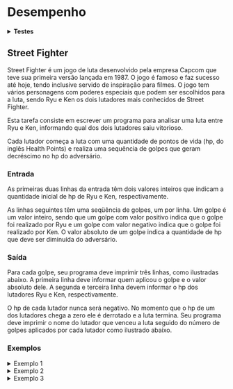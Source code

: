 # <b>Desempenho</b>

<details><summary><b>Testes</b></summary><p>

01:  saída correta.\
02:  saída correta.\
03:  saída correta.\
04:  saída correta.\
05:  saída correta.\
06:  saída correta.\
07:  saída correta.\
08:  saída correta.\
09:  saída correta.\
10:  saída correta.\

Número de casos-de-teste: 10.\
Casos-de-teste bem sucedidos: 10.\
<b>Acerto: 100%</b>

</p></details>

## <b>Street Fighter</b>
Street Fighter é um jogo de luta desenvolvido pela empresa Capcom que teve sua primeira versão lançada em 1987. O jogo é famoso e faz sucesso até hoje, tendo inclusive servido de inspiração para filmes. O jogo tem vários personagens com poderes especiais que podem ser escolhidos para a luta, sendo Ryu e Ken os dois lutadores mais conhecidos de Street Fighter.

Esta tarefa consiste em escrever um programa para analisar uma luta entre Ryu e Ken, informando qual dos dois lutadores saiu vitorioso.

Cada lutador começa a luta com uma quantidade de pontos de vida (hp, do inglês Health Points) e realiza uma sequência de golpes que geram decréscimo no hp do adversário.

### <b>Entrada</b>

As primeiras duas linhas da entrada têm dois valores inteiros que indicam a quantidade inicial de hp de Ryu e Ken, respectivamente.

As linhas seguintes têm uma seqüência de golpes, um por linha. Um golpe é um valor inteiro, sendo que um golpe com valor positivo indica que o golpe foi realizado por Ryu e um golpe com valor negativo indica que o golpe foi realizado por Ken. O valor absoluto de um golpe indica a quantidade de hp que deve ser diminuída do adversário.

### <b>Saída</b>

Para cada golpe, seu programa deve imprimir três linhas, como ilustradas abaixo. A primeira linha deve informar quem aplicou o golpe e o valor absoluto dele. A segunda e terceira linha devem informar o hp dos lutadores Ryu e Ken, respectivamente.

O hp de cada lutador nunca será negativo. No momento que o hp de um dos lutadores chega a zero ele é derrotado e a luta termina. Seu programa deve imprimir o nome do lutador que venceu a luta seguido do número de golpes aplicados por cada lutador como ilustrado abaixo.

### <b>Exemplos</b>

<details><summary>Exemplo 1</summary><p>

- Entrada
```
80
50
15
-15
20
-20
15
```
- Saída
```
RYU APLICOU UM GOLPE: 15
HP RYU = 80
HP KEN = 35
KEN APLICOU UM GOLPE: 15
HP RYU = 65
HP KEN = 35
RYU APLICOU UM GOLPE: 20
HP RYU = 65
HP KEN = 15
KEN APLICOU UM GOLPE: 20
HP RYU = 45
HP KEN = 15
RYU APLICOU UM GOLPE: 15
HP RYU = 45
HP KEN = 0
LUTADOR VENCEDOR: RYU
GOLPES RYU = 3
GOLPES KEN = 2
```

</p></details>

<details><summary>Exemplo 2</summary><p>

- Entrada
```
70
80
-20
15
-15
-20
20
15
10
-20
```
- Saída
```
KEN APLICOU UM GOLPE: 20
HP RYU = 50
HP KEN = 80
RYU APLICOU UM GOLPE: 15
HP RYU = 50
HP KEN = 65
KEN APLICOU UM GOLPE: 15
HP RYU = 35
HP KEN = 65
KEN APLICOU UM GOLPE: 20
HP RYU = 15
HP KEN = 65
RYU APLICOU UM GOLPE: 20
HP RYU = 15
HP KEN = 45
RYU APLICOU UM GOLPE: 15
HP RYU = 15
HP KEN = 30
RYU APLICOU UM GOLPE: 10
HP RYU = 15
HP KEN = 20
KEN APLICOU UM GOLPE: 20
HP RYU = 0
HP KEN = 20
LUTADOR VENCEDOR: KEN
GOLPES RYU = 4
GOLPES KEN = 4
```

</p></details>

<details><summary>Exemplo 3</summary><p>

- Entrada
```
90
60
15
15
-10
10
10
10
```
- Saída
```
RYU APLICOU UM GOLPE: 15
HP RYU = 90
HP KEN = 45
RYU APLICOU UM GOLPE: 15
HP RYU = 90
HP KEN = 30
KEN APLICOU UM GOLPE: 10
HP RYU = 80
HP KEN = 30
RYU APLICOU UM GOLPE: 10
HP RYU = 80
HP KEN = 20
RYU APLICOU UM GOLPE: 10
HP RYU = 80
HP KEN = 10
RYU APLICOU UM GOLPE: 10
HP RYU = 80
HP KEN = 0
LUTADOR VENCEDOR: RYU
GOLPES RYU = 5
GOLPES KEN = 1
```

</p></details>